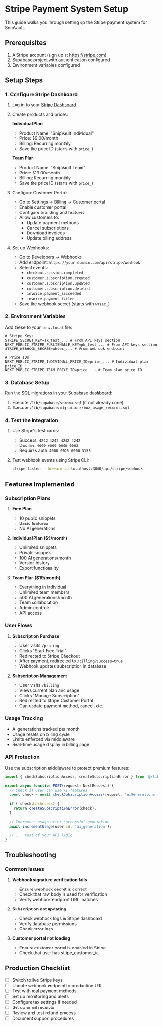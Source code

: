 # Stripe Payment System Setup

This guide walks you through setting up the Stripe payment system for SnipVault.

## Prerequisites

1. A Stripe account (sign up at https://stripe.com)
2. Supabase project with authentication configured
3. Environment variables configured

## Setup Steps

### 1. Configure Stripe Dashboard

1. Log in to your [Stripe Dashboard](https://dashboard.stripe.com)
2. Create products and prices:
   
   **Individual Plan**
   - Product Name: "SnipVault Individual"
   - Price: $9.00/month
   - Billing: Recurring monthly
   - Save the price ID (starts with `price_`)

   **Team Plan**
   - Product Name: "SnipVault Team"
   - Price: $19.00/month
   - Billing: Recurring monthly
   - Save the price ID (starts with `price_`)

3. Configure Customer Portal:
   - Go to Settings → Billing → Customer portal
   - Enable customer portal
   - Configure branding and features
   - Allow customers to:
     - Update payment methods
     - Cancel subscriptions
     - Download invoices
     - Update billing address

4. Set up Webhooks:
   - Go to Developers → Webhooks
   - Add endpoint: `https://your-domain.com/api/stripe/webhook`
   - Select events:
     - `checkout.session.completed`
     - `customer.subscription.created`
     - `customer.subscription.updated`
     - `customer.subscription.deleted`
     - `invoice.payment_succeeded`
     - `invoice.payment_failed`
   - Save the webhook secret (starts with `whsec_`)

### 2. Environment Variables

Add these to your `.env.local` file:

```env
# Stripe Keys
STRIPE_SECRET_KEY=sk_test_... # From API keys section
NEXT_PUBLIC_STRIPE_PUBLISHABLE_KEY=pk_test_... # From API keys section
STRIPE_WEBHOOK_SECRET=whsec_... # From webhook endpoint

# Price IDs
NEXT_PUBLIC_STRIPE_INDIVIDUAL_PRICE_ID=price_... # Individual plan price ID
NEXT_PUBLIC_STRIPE_TEAM_PRICE_ID=price_... # Team plan price ID
```

### 3. Database Setup

Run the SQL migrations in your Supabase dashboard:

1. Execute `/lib/supabase/schema.sql` (if not already done)
2. Execute `/lib/supabase/migrations/002_usage_records.sql`

### 4. Test the Integration

1. Use Stripe's test cards:
   - Success: `4242 4242 4242 4242`
   - Decline: `4000 0000 0000 0002`
   - Requires auth: `4000 0025 0000 3155`

2. Test webhook events using Stripe CLI:
   ```bash
   stripe listen --forward-to localhost:3000/api/stripe/webhook
   ```

## Features Implemented

### Subscription Plans

1. **Free Plan**
   - 10 public snippets
   - Basic features
   - No AI generations

2. **Individual Plan ($9/month)**
   - Unlimited snippets
   - Private snippets
   - 100 AI generations/month
   - Version history
   - Export functionality

3. **Team Plan ($19/month)**
   - Everything in Individual
   - Unlimited team members
   - 500 AI generations/month
   - Team collaboration
   - Admin controls
   - API access

### User Flows

1. **Subscription Purchase**
   - User visits `/pricing`
   - Clicks "Start Free Trial"
   - Redirected to Stripe Checkout
   - After payment, redirected to `/billing?success=true`
   - Webhook updates subscription in database

2. **Subscription Management**
   - User visits `/billing`
   - Views current plan and usage
   - Clicks "Manage Subscription"
   - Redirected to Stripe Customer Portal
   - Can update payment method, cancel, etc.

### Usage Tracking

- AI generations tracked per month
- Usage resets on billing cycle
- Limits enforced via middleware
- Real-time usage display in billing page

### API Protection

Use the subscription middleware to protect premium features:

```typescript
import { checkSubscriptionAccess, createSubscriptionError } from '@/lib/middleware/subscription-middleware';

export async function POST(request: NextRequest) {
  // Check if user can use AI features
  const check = await checkSubscriptionAccess(request, 'aiGenerations');
  
  if (!check.hasAccess) {
    return createSubscriptionError(check);
  }
  
  // Increment usage after successful generation
  await incrementUsage(user.id, 'ai_generation');
  
  // ... rest of your API logic
}
```

## Troubleshooting

### Common Issues

1. **Webhook signature verification fails**
   - Ensure webhook secret is correct
   - Check that raw body is used for verification
   - Verify webhook endpoint URL matches

2. **Subscription not updating**
   - Check webhook logs in Stripe dashboard
   - Verify database permissions
   - Check error logs

3. **Customer portal not loading**
   - Ensure customer portal is enabled in Stripe
   - Check that user has stripe_customer_id

## Production Checklist

- [ ] Switch to live Stripe keys
- [ ] Update webhook endpoint to production URL
- [ ] Test with real payment methods
- [ ] Set up monitoring and alerts
- [ ] Configure tax settings if needed
- [ ] Set up email receipts
- [ ] Review and test refund process
- [ ] Document support procedures